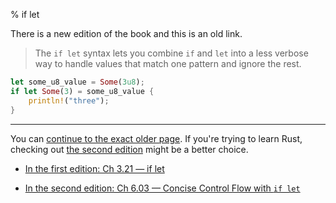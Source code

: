 % if let

There is a new edition of the book and this is an old link.

> The `if let` syntax lets you combine `if` and `let` into a less verbose way to handle values that match one pattern and ignore the rest.

```rust
let some_u8_value = Some(3u8);
if let Some(3) = some_u8_value {
    println!("three");
}
```

---

You can [continue to the exact older page][1].
If you're trying to learn Rust, checking out [the second edition][2] might be a better choice.

* [In the first edition: Ch 3.21 — if let][1]

* [In the second edition: Ch 6.03 — Concise Control Flow with `if let`][2]


[1]: first-edition/if-let.html
[2]: second-edition/ch06-03-if-let.html
